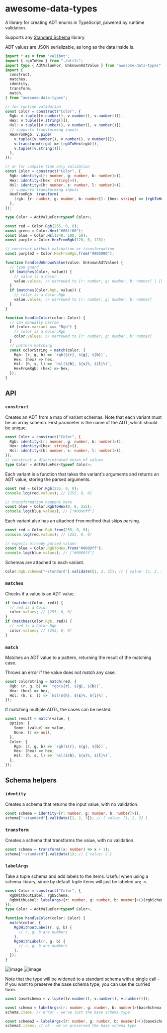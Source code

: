 # awesome-data-types

A library for creating ADT enums in TypeScript, powered by runtime validation.

Supports any [Standard Schema](https://standardschema.dev/) library.

ADT values are JSON serializable, as long as the data inside is.

```ts
import * as v from "valibot";
import { rgbToHex } from "./utils";
import type { AdtValueFor, UnknownAdtValue } from "awesome-data-types";
import {
  construct,
  matches,
  identity,
  transform,
  match,
} from "awesome-data-types";

// for runtime validation
const Color = construct("Color", {
  Rgb: v.tuple([v.number(), v.number(), v.number()]),
  Hex: v.tuple([v.string()]),
  Hsl: v.tuple([v.number(), v.number(), v.number()]),
  // supports transforming inputs
  HexFromRgb: v.pipe(
    v.tuple([v.number(), v.number(), v.number()]),
    v.transform((rgb) => [rgbToHex(rgb)]),
    v.tuple([v.string()]),
  ),
});

// or for compile time only validation
const Color = construct("Color", {
  Rgb: identity<[r: number, g: number, b: number]>(),
  Hex: identity<[hex: string]>(),
  Hsl: identity<[h: number, s: number, l: number]>(),
  // supports transforming inputs
  HexFromRgb: transform(
    (rgb: [r: number, g: number, b: number]): [hex: string] => [rgbToHex(rgb)],
  ),
});

type Color = AdtValueFor<typeof Color>;

const red = Color.Rgb(255, 0, 0);
const green = Color.Hex("#00ff00");
const blue = Color.Hsl(240, 100, 50);
const purple = Color.HexFromRgb(128, 0, 128);

// construct without validation or transformation
const purple2 = Color.HexFromRgb.from("#800080");

function handleUnknownValue(value: UnknownAdtValue) {
  // type guard
  if (matches(Color, value)) {
    // value is a Color
    value.values; // narrowed to [r: number, g: number, b: number] | [hex: string] | [h: number, s: number, l: number]
  }
  if (matches(Color.Rgb, value)) {
    // color is a Color.Rgb
    value.values; // narrowed to [r: number, g: number, b: number]
  }
}

function handleColor(color: Color) {
  // can manually narrow
  if (color.variant === "Rgb") {
    // color is a Color.Rgb
    color.values; // narrowed to [r: number, g: number, b: number]
  }
  // pattern matching
  const colorString = match(color, {
    Rgb: (r, g, b) => `rgb(${r}, ${g}, ${b})`,
    Hex: (hex) => hex,
    Hsl: (h, s, l) => `hsl(${h}, ${s}%, ${l}%)`,
    HexFromRgb: (hex) => hex,
  });
}
```

## API

### `construct`

Creates an ADT from a map of variant schemas. Note that each variant must be an array schema. First parameter is the name of the ADT, which should be unique.

```ts
const Color = construct("Color", {
  Rgb: identity<[r: number, g: number, b: number]>(),
  Hex: identity<[hex: string]>(),
  Hsl: identity<[h: number, s: number, l: number]>(),
});
// construct a discriminated union of values
type Color = AdtValueFor<typeof Color>;
```

Each variant is a function that takes the variant's arguments and returns an ADT value, storing the parsed arguments.

```ts
const red = Color.Rgb(255, 0, 0);
console.log(red.values); // [255, 0, 0]

// transformation happens here
const blue = Color.RgbToHex(0, 0, 255);
console.log(blue.values); // ["#0000ff"]
```

Each variant also has an attached `from` method that skips parsing.

```ts
const red = Color.Rgb.from(255, 0, 0);
console.log(red.values); // [255, 0, 0]

// expects already parsed values
const blue = Color.RgbToHex.from("#0000ff");
console.log(blue.values); // ["#0000ff"]
```

Schemas are attached to each variant.

```ts
Color.Rgb.schema["~standard"].validate([1, 2, 3]); // { value: [1, 2, 3] }
```

### `matches`

Checks if a value is an ADT value.

```ts
if (matches(Color, red)) {
  // red is a Color
  color.values; // [255, 0, 0]
}
if (matches(Color.Rgb, red)) {
  // red is a Color.Rgb
  color.values; // [255, 0, 0]
}
```

### `match`

Matches an ADT value to a pattern, returning the result of the matching case.

Throws an error if the value does not match any case.

```ts
const colorString = match(red, {
  Rgb: (r, g, b) => `rgb(${r}, ${g}, ${b})`,
  Hex: (hex) => hex,
  Hsl: (h, s, l) => `hsl(${h}, ${s}%, ${l}%)`,
});
```

If matching multiple ADTs, the cases can be nested.

```ts
const result = match(value, {
  Option: {
    Some: (value) => value,
    None: () => null,
  },
  Color: {
    Rgb: (r, g, b) => `rgb(${r}, ${g}, ${b})`,
    Hex: (hex) => hex,
    Hsl: (h, s, l) => `hsl(${h}, ${s}%, ${l}%)`,
  },
});
```

## Schema helpers

### `identity`

Creates a schema that returns the input value, with no validation.

```ts
const schema = identity<[r: number, g: number, b: number]>();
schema["~standard"].validate([1, 2, 3]); // { value: [1, 2, 3] }
```

### `transform`

Creates a schema that transforms the value, with no validation.

```ts
const schema = transform((x: number) => x + 1);
schema["~standard"].validate(1); // { value: 2 }
```

### `labelArgs`

Take a tuple schema and add labels to the items. Useful when using a schema library, since by default tuple items will just be labeled `arg_n`.

```ts
const Color = construct("Color", {
  RgbWithoutLabel: rgbSchema,
  RgbWithLabel: labelArgs<[r: number, g: number, b: number]>()(rgbSchema),
});
type Color = AdtValueFor<typeof Color>;

function handleColor(color: Color) {
  match(color, {
    RgbWithoutLabel(r, g, b) {
      // r, g, b are numbers
    },
    RgbWithLabel(r, g, b) {
      // r, g, b are numbers
    },
  });
}
```

![image](https://github.com/user-attachments/assets/d5e04363-7671-4b90-b9a9-420c20194df2)
![image](https://github.com/user-attachments/assets/b6c4b0b2-6572-4c4d-8e09-e6ae5b4af502)

Note that the type will be widened to a standard schema with a single call - if you want to preserve the base schema type, you can use the curried form.

```ts
const baseSchema = v.tuple([v.number(), v.number(), v.number()]);

const schema = labelArgs<[r: number, g: number, b: number]>(baseSchema);
schema.items; // error - we've lost the base schema type

const schema2 = labelArgs<[r: number, g: number, b: number]>()(baseSchema);
schema2.items; // ok - we've preserved the base schema type
```
